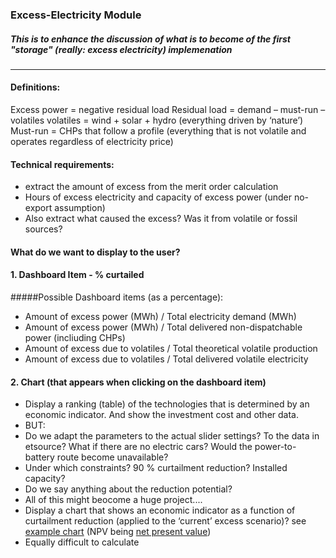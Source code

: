 ### Excess-Electricity Module
##### This is to enhance the discussion of what is to become of the first "storage" (really: excess electricity) implemenation
________
#### Definitions: 
Excess power = negative residual load
Residual load = demand – must-run – volatiles
volatiles = wind + solar + hydro (everything driven by ‘nature’)
Must-run = CHPs that follow a profile (everything that is not volatile and operates regardless of electricity price) 

#### Technical requirements:
* extract the amount of excess from the merit order calculation 
 * Hours of excess electricity and capacity of excess power (under no-export assumption)
 * Also extract what caused the excess? Was it from volatile or fossil sources?

#### What do we want to display to the user?
#### 1. Dashboard Item - % curtailed
#####Possible Dashboard items (as a percentage): 
* Amount of excess power (MWh) / Total electricity demand (MWh)
* Amount of excess power (MWh) / Total delivered non-dispatchable power (incliuding CHPs)
* Amount of excess due to volatiles / Total theoretical volatile production
* Amount of excess due to volatiles / Total delivered volatile electricity

#### 2. Chart (that appears when clicking on the dashboard item)
* Display a ranking (table) of the technologies that is determined by an economic indicator. And show the investment cost and other data. 
 * BUT: 
 * Do we adapt the parameters to the actual slider settings? To the data in etsource? What if there are no electric cars? Would the power-to-battery route become unavailable? 
 * Under which constraints? 90 % curtailment reduction? Installed capacity? 
 * Do we say anything about the reduction potential? 
 * All of this might beocome a huge project....
* Display a chart that shows an economic indicator as a function of curtailment reduction (applied to the ‘current’ excess scenario)? see [example chart](http://cl.ly/image/2I0Y2E0k2i1r) (NPV being [net present value](http://cl.ly/image/1n0y3F2z1r3j))
 * Equally difficult to calculate
